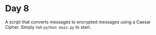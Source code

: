 # Day 8
A script that converts messages to encrypted messages using a Caesar Cipher.
Simply run `python main.py` to start.
